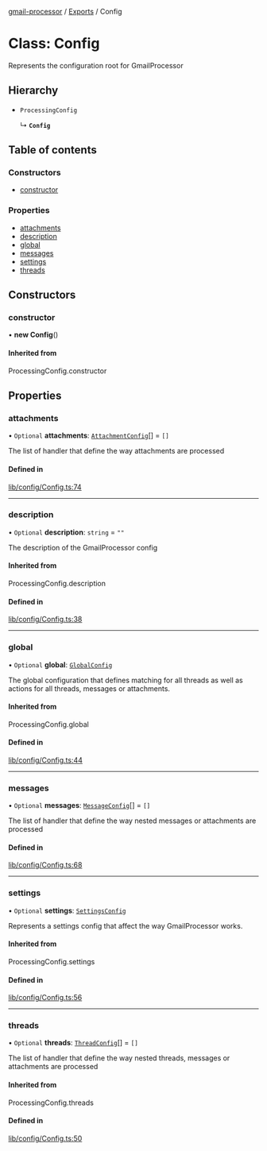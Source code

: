 [gmail-processor](../README.md) / [Exports](../modules.md) / Config

# Class: Config

Represents the configuration root for GmailProcessor

## Hierarchy

- `ProcessingConfig`

  ↳ **`Config`**

## Table of contents

### Constructors

- [constructor](Config.md#constructor)

### Properties

- [attachments](Config.md#attachments)
- [description](Config.md#description)
- [global](Config.md#global)
- [messages](Config.md#messages)
- [settings](Config.md#settings)
- [threads](Config.md#threads)

## Constructors

### constructor

• **new Config**()

#### Inherited from

ProcessingConfig.constructor

## Properties

### attachments

• `Optional` **attachments**: [`AttachmentConfig`](AttachmentConfig.md)[] = `[]`

The list of handler that define the way attachments are processed

#### Defined in

[lib/config/Config.ts:74](https://github.com/ahochsteger/gmail2gdrive/blob/a50f4aa/src/lib/config/Config.ts#L74)

___

### description

• `Optional` **description**: `string` = `""`

The description of the GmailProcessor config

#### Inherited from

ProcessingConfig.description

#### Defined in

[lib/config/Config.ts:38](https://github.com/ahochsteger/gmail2gdrive/blob/a50f4aa/src/lib/config/Config.ts#L38)

___

### global

• `Optional` **global**: [`GlobalConfig`](GlobalConfig.md)

The global configuration that defines matching for all threads as well as actions for all threads, messages or attachments.

#### Inherited from

ProcessingConfig.global

#### Defined in

[lib/config/Config.ts:44](https://github.com/ahochsteger/gmail2gdrive/blob/a50f4aa/src/lib/config/Config.ts#L44)

___

### messages

• `Optional` **messages**: [`MessageConfig`](MessageConfig.md)[] = `[]`

The list of handler that define the way nested messages or attachments are processed

#### Defined in

[lib/config/Config.ts:68](https://github.com/ahochsteger/gmail2gdrive/blob/a50f4aa/src/lib/config/Config.ts#L68)

___

### settings

• `Optional` **settings**: [`SettingsConfig`](SettingsConfig.md)

Represents a settings config that affect the way GmailProcessor works.

#### Inherited from

ProcessingConfig.settings

#### Defined in

[lib/config/Config.ts:56](https://github.com/ahochsteger/gmail2gdrive/blob/a50f4aa/src/lib/config/Config.ts#L56)

___

### threads

• `Optional` **threads**: [`ThreadConfig`](ThreadConfig.md)[] = `[]`

The list of handler that define the way nested threads, messages or attachments are processed

#### Inherited from

ProcessingConfig.threads

#### Defined in

[lib/config/Config.ts:50](https://github.com/ahochsteger/gmail2gdrive/blob/a50f4aa/src/lib/config/Config.ts#L50)
